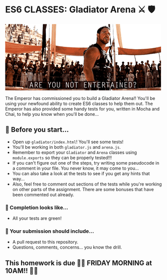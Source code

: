 # ES6 CLASSES: Gladiator Arena ⚔ 🛡

![are you not entertained](./assets/entertained.gif)

The Emperor has commissioned you to build a Gladiator Arena!! You'll be using your newfound ability to create ES6 classes to help them out. The Emperor has also provided some handy tests for you, written in Mocha and Chai, to help you know when you'll be done...

## 🚀 Before you start...

- Open up `gladiator/index.html`! You'll see some tests!
- You'll be working in both `gladiator.js` and `arena.js`. 
- Remember to export your `Gladiator` and `Arena` classes using `module.exports` so they can be properly tested!!!
- If you can't figure out one of the steps, try writing some pseudocode in a comment in your file. You never know, it may come to you...
- You can also take a look at the tests to see if you get any hints that way...
- Also, feel free to comment out sections of the tests while you're working on other parts of the assignment. There are some bonuses that have been commented out already.

### 🚀 Completion looks like...

- All your tests are green!

### 🚀 Your submission should include...

- A pull request to this repository.
- Questions, comments, concerns... you know the drill.

## This homework is due 🚨🚨 FRIDAY MORNING at 10AM!! 🚨🚨
